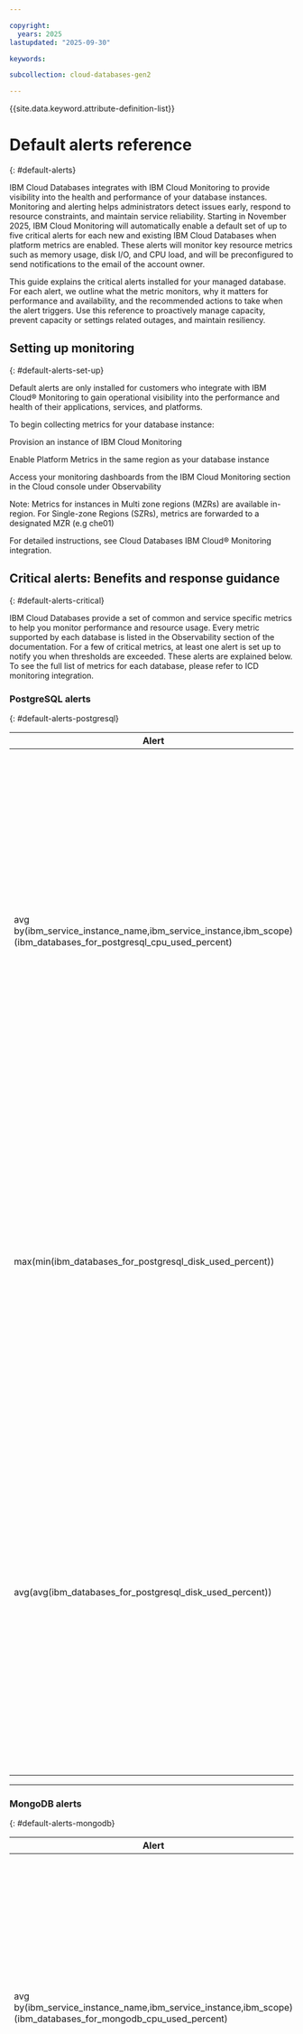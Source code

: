 ```yaml
---

copyright:
  years: 2025
lastupdated: "2025-09-30"

keywords: 

subcollection: cloud-databases-gen2

---
```


{{site.data.keyword.attribute-definition-list}}

# Default alerts reference
{: #default-alerts}


IBM Cloud Databases integrates with IBM Cloud Monitoring to provide visibility into the health and performance of your database instances. Monitoring and alerting helps administrators detect issues early, respond to resource constraints, and maintain service reliability.  Starting in November 2025, IBM Cloud Monitoring will automatically enable a default set of up to five critical alerts for each new and existing IBM Cloud Databases when platform metrics are enabled. These alerts will monitor key resource metrics such as memory usage, disk I/O, and CPU load, and will be preconfigured to send notifications to the email of the account owner. 

This guide explains the critical alerts installed for your managed database. For each alert, we outline what the metric monitors, why it matters for performance and availability, and the recommended actions to take when the alert triggers. Use this reference to proactively manage capacity, prevent capacity or settings related outages, and maintain resiliency. 

## Setting up monitoring 
{: #default-alerts-set-up}

Default alerts are only installed for customers who integrate with IBM Cloud® Monitoring to gain operational visibility into the performance and health of their applications, services, and platforms. 

To begin collecting metrics for your database instance: 

Provision an instance of IBM Cloud Monitoring 

Enable Platform Metrics in the same region as your database instance

Access your monitoring dashboards from the IBM Cloud Monitoring section in the Cloud console under Observability 

Note: Metrics for instances in Multi zone regions (MZRs) are available in-region. For Single-zone Regions (SZRs), metrics are forwarded to a designated MZR (e.g che01) 

For detailed instructions, see Cloud Databases IBM Cloud® Monitoring integration.

## Critical alerts: Benefits and response guidance
{: #default-alerts-critical}

IBM Cloud Databases provide a set of common and service specific metrics to help you monitor performance and resource usage. Every metric supported by each database is listed in the Observability section of the documentation. For a few of critical metrics, at least one alert is set up to notify you when thresholds are exceeded. These alerts are explained below. To see the full list of metrics for each database, please refer to ICD monitoring integration. 

### PostgreSQL alerts
{: #default-alerts-postgresql}

| Alert | Condition | Explanation |
|-------|-----------|-------------|
| avg by(ibm_service_instance_name,ibm_service_instance,ibm_scope) (ibm_databases_for_postgresql_cpu_used_percent) | &gt; 0.95 | This metric tracks CPU usage for PostgreSQL. When usage stays above 95%, the database may slow down, stall transactions, or cause application timeouts. Sustained CPU pressure is often due to inefficient queries, large workloads, or insufficient resources. Customers should review and optimize expensive queries or scale compute resources to restore headroom. |
| max(min(ibm_databases_for_postgresql_disk_used_percent)) | &gt; 0.90 | Tracks the maximum disk usage across PostgreSQL instances. Above 90%, at least one instance is critically close to running out of space, risking blocked transactions and degraded performance. Customers should expand storage or archive/purge unused data immediately. |
| avg(avg(ibm_databases_for_postgresql_disk_used_percent)) | &gt; 0.85 | This metric measures average disk utilization in PostgreSQL. At &gt;85% usage, the system risks hitting critical limits that block writes, affect transaction logs, or cause outages. Free disk space is crucial for indexing, temporary tables, and WAL files. Customers should expand storage allocation or archive/purge old data before capacity is exhausted. |

---

### MongoDB alerts
{: #default-alerts-mongodb}

| Alert | Condition | Explanation |
|-------|-----------|-------------|
| avg by(ibm_service_instance_name,ibm_service_instance,ibm_scope) (ibm_databases_for_mongodb_cpu_used_percent) | &gt; 0.95 | CPU usage above 95% in MongoDB signals heavy query load or insufficient capacity. Sustained pressure impacts replication lag, write throughput, and query latency. Customers should review slow queries with profiling tools, shard or index data where needed, or scale the instance’s CPU resources. |
| max(max(ibm_databases_for_mongodb_disk_used_percent)) | &gt; 0.90 | This metric tracks the maximum MongoDB disk usage across instances. At &gt;90%, journaling, replication, and storage engine operations may fail. MongoDB requires free space for internal writes and recovery operations. Customers should expand storage or archive/purge unused collections to prevent write failures. |
| ibm_databases_for_mongodb_connections | &gt;1000 | This metric shows active client connections to MongoDB. Surpassing 1,000 connections may overwhelm available resources, leading to errors or degraded performance. Connection surges often come from unpooled apps or misbehaving clients. Customers should implement connection pooling and, if needed, scale the instance to handle demand. |

---

### MySQL alerts
{: #default-alerts-mysql}

| Alert | Condition | Explanation |
|-------|-----------|-------------|
| avg by(ibm_service_instance_name,ibm_service_instance,ibm_scope) (ibm_databases_for_mysql_cpu_used_percent) | &gt; 0.95 | MySQL CPU above 95% indicates the system is overloaded with queries or background processes. This can delay transactions and degrade application performance. Customers should tune inefficient queries (e.g., via EXPLAIN plans) or scale compute capacity to handle demand. |
| avg(avg(ibm_databases_for_mysql_disk_used_percent)) | &gt; 0.85 | Average disk usage above 85% in MySQL risks blocking writes and filling up logs or temp tables. Free space is critical for transaction logs and index operations. Customers should expand storage or archive historical data before capacity issues arise. |
| max(min(ibm_databases_for_mysql_disk_used_percent)) | &gt; 0.90 | Maximum disk usage exceeding 90% indicates at least one MySQL instance is critically close to running out of space. This can halt transactions and degrade stability. Customers should add storage immediately or purge/archive unused tables to reduce pressure. |
| avg by (ibm_service_instance_name) (avg_over_time(ibm_databases_for_mysql_connection_used_percent[$__interval])) | &gt; 0.95 | This metric tracks percentage of used MySQL connections. When it reaches 100%, new clients will be blocked, leading to connection errors. When connection usage exceeds 95%, Customers should increase max_connections cautiously or adopt connection pooling to avoid overload. |

---

### Elasticsearch alerts
{: #default-alerts-elasticsearch}

| Alert | Condition | Explanation |
|-------|-----------|-------------|
| avg by(ibm_service_instance_name,ibm_service_instance,ibm_scope) (ibm_databases_for_elasticsearch_cpu_used_percent) | &gt; 0.95 | Elasticsearch CPU usage above 95% affects indexing, queries, and cluster responsiveness. Sustained overload risks node instability. Customers should optimize queries, reduce shard counts, or scale compute resources. |
| avg by (ibm_service_instance_name, ibm_service_instance,ibm_scope) (ibm_databases_for_elasticsearch_cluster_status) | =0 | Cluster status = 0 indicates Elasticsearch is red, meaning primary shards are missing or unassigned. This poses a risk of data loss. Customers should check node health, ensure sufficient disk space, and reallocate shards. |
| avg(avg(ibm_databases_for_elasticsearch_disk_used_percent)) | &gt; 0.85 | Elasticsearch disk above 85% prevents new indices or replicas and risks cluster instability. Free space is vital for shard balancing and merging. Customers should expand storage or delete/archive old indices. |
| avg by(ibm_service_instance_name,ibm_service_instance,ibm_scope) (ibm_databases_for_elasticsearch_jvm_heap_percent) | &gt; 95 | JVM heap above 95% in Elasticsearch indicates garbage collection pressure and risk of node crashes. Customers should increase heap size cautiously, optimize queries, or scale the cluster to distribute load. |

---

### Redis alerts
{: #default-alerts-alerts}

| Alert | Condition | Explanation |
|-------|-----------|-------------|
| avg(avg_over_time(ibm_databases_for_redis_memory_used_percent)) | &gt; 0.85 | Redis is memory-driven, and usage above 85% risks forced key evictions or OOM errors. High memory pressure can cause unpredictable data loss if eviction policies are triggered. Customers should scale the memory allocation or enforce TTL/eviction policies aligned with application needs. |
| avg(avg_over_time(ibm_databases_for_redis_disk_used_percent)) | &gt; 0.85 | Redis persistence relies on disk space for snapshots and AOF logs. At &gt;85% usage, data persistence may fail, risking durability. Customers should expand storage capacity or clean up unnecessary keys and backups. |
| topk(50,avg(max_over_time(ibm_databases_for_redis_connected_clients{$__scope}[$__interval])) by (ibm_resource)) | &gt; 9500 | This metric measures the number of connected Redis clients. Surpassing 9,500 can overwhelm networking resources, slow responses, or cause dropped connections. Customers should ensure efficient client pooling and scale Redis instances if the workload requires more connections. |

---

### RabbitMQ alerts
{: #default-alerts-rabbitmq}

| Alert | Condition | Explanation |
|-------|-----------|-------------|
| avg by(ibm_service_instance_name,ibm_service_instance,ibm_scope) (ibm_messages_for_rabbitmq_cpu_used_percent) | &gt; 0.95 | RabbitMQ CPU above 95% suggests the broker is overloaded by message throughput or routing. Sustained CPU saturation risks slowdowns or dropped messages. Customers should scale compute or optimize routing/queues. |
| avg(avg(ibm_messages_for_rabbitmq_disk_used_percent)) | &gt; 0.85 | RabbitMQ relies on disk for message durability. Above 85% usage, queues may block publishers or lose messages. Customers should expand disk capacity or clear unused queues. |
| max(min(ibm_messages_for_rabbitmq_disk_used_percent)) | &gt; 0.90 | Maximum RabbitMQ disk usage over 90% indicates some nodes are nearly full, risking message persistence failures. Customers should add disk capacity or purge old/unconsumed queues immediately. |
| avg by(ibm_service_instance_name,ibm_service_instance,ibm_scope) (ibm_messages_for_rabbitmq_cpu_used_percent) | &gt; 0.95 | RabbitMQ CPU above 95% suggests the broker is overloaded by message throughput or routing. Sustained CPU saturation risks slowdowns or dropped messages. Customers should scale compute or optimize routing/queues. |

## Configure alerts
{: #default-alerts-configure}

You can modify, test, silence or delete an alert. Visit the IBM Cloud Monitoring documentation to work with notifications channels. Additionally, you can customize alert thresholds for your workloads and explore the full Alerts Library for deeper insights and proactive monitoring with pre-configured alerts and best practises.

## Next steps
{: #default-alerts-next-steps}

Ensure you are receiving alerts in your designated destination by adding and configuring multiple notification channels. For instructions on how to do this, please refer to IBM Cloud Monitoring documentation on working with notification channels. 
